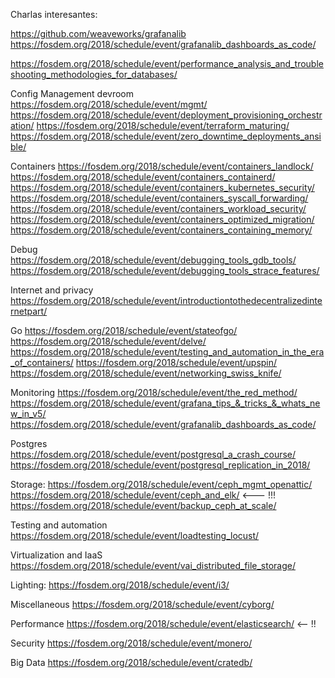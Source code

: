 Charlas interesantes:

https://github.com/weaveworks/grafanalib
https://fosdem.org/2018/schedule/event/grafanalib_dashboards_as_code/

https://fosdem.org/2018/schedule/event/performance_analysis_and_troubleshooting_methodologies_for_databases/


Config Management devroom
https://fosdem.org/2018/schedule/event/mgmt/
https://fosdem.org/2018/schedule/event/deployment_provisioning_orchestration/
https://fosdem.org/2018/schedule/event/terraform_maturing/
https://fosdem.org/2018/schedule/event/zero_downtime_deployments_ansible/

Containers
https://fosdem.org/2018/schedule/event/containers_landlock/
https://fosdem.org/2018/schedule/event/containers_containerd/
https://fosdem.org/2018/schedule/event/containers_kubernetes_security/
https://fosdem.org/2018/schedule/event/containers_syscall_forwarding/
https://fosdem.org/2018/schedule/event/containers_workload_security/
https://fosdem.org/2018/schedule/event/containers_optimized_migration/
https://fosdem.org/2018/schedule/event/containers_containing_memory/


Debug
https://fosdem.org/2018/schedule/event/debugging_tools_gdb_tools/
https://fosdem.org/2018/schedule/event/debugging_tools_strace_features/

Internet and privacy
https://fosdem.org/2018/schedule/event/introductiontothedecentralizedinternetpart/


Go
https://fosdem.org/2018/schedule/event/stateofgo/
https://fosdem.org/2018/schedule/event/delve/
https://fosdem.org/2018/schedule/event/testing_and_automation_in_the_era_of_containers/
https://fosdem.org/2018/schedule/event/upspin/
https://fosdem.org/2018/schedule/event/networking_swiss_knife/


Monitoring
https://fosdem.org/2018/schedule/event/the_red_method/
https://fosdem.org/2018/schedule/event/grafana_tips_&_tricks_&_whats_new_in_v5/
https://fosdem.org/2018/schedule/event/grafanalib_dashboards_as_code/


Postgres
https://fosdem.org/2018/schedule/event/postgresql_a_crash_course/
https://fosdem.org/2018/schedule/event/postgresql_replication_in_2018/


Storage:
https://fosdem.org/2018/schedule/event/ceph_mgmt_openattic/
https://fosdem.org/2018/schedule/event/ceph_and_elk/ <--- !!!
https://fosdem.org/2018/schedule/event/backup_ceph_at_scale/


Testing and automation
https://fosdem.org/2018/schedule/event/loadtesting_locust/


Virtualization and IaaS
https://fosdem.org/2018/schedule/event/vai_distributed_file_storage/



Lighting:
https://fosdem.org/2018/schedule/event/i3/


Miscellaneous
https://fosdem.org/2018/schedule/event/cyborg/


Performance
https://fosdem.org/2018/schedule/event/elasticsearch/ <-- !!


Security
https://fosdem.org/2018/schedule/event/monero/


Big Data
https://fosdem.org/2018/schedule/event/cratedb/
